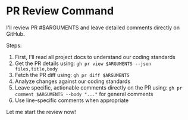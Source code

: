 # PR Review Command

I'll review PR #$ARGUMENTS and leave detailed comments directly on GitHub.

Steps:
1. First, I'll read all project docs to understand our coding standards
2. Get the PR details using: `gh pr view $ARGUMENTS --json files,title,body`
3. Fetch the PR diff using: `gh pr diff $ARGUMENTS`
4. Analyze changes against our coding standards
5. Leave specific, actionable comments directly on the PR using: 
   `gh pr comment $ARGUMENTS --body "..."` for general comments
6. Use line-specific comments when appropriate

Let me start the review now!